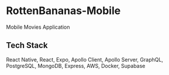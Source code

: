 # RottenBananas-Mobile

Mobile Movies Application

## Tech Stack

React Native, React, Expo, Apollo Client, Apollo Server, GraphQL, PostgreSQL, MongoDB, Express, AWS, Docker, Supabase
